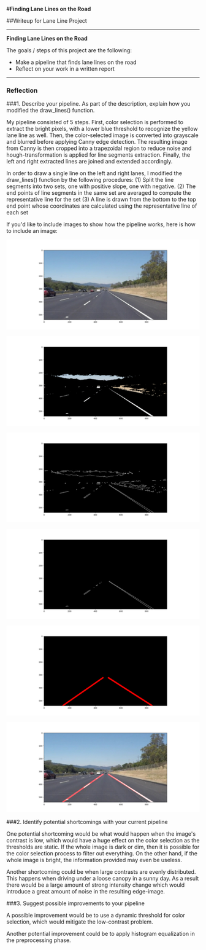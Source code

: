 #**Finding Lane Lines on the Road** 

##Writeup for Lane Line Project

---

**Finding Lane Lines on the Road**

The goals / steps of this project are the following:
* Make a pipeline that finds lane lines on the road
* Reflect on your work in a written report

[image1]: ./writeup_eg/figure_1.png "original image"
[image2]: ./writeup_eg/figure_2.png "color selected"
[image3]: ./writeup_eg/figure_3.png "Canny detected"
[image4]: ./writeup_eg/figure_4.png "region cropped"
[image5]: ./writeup_eg/figure_5.png "lane-lines"
[image6]: ./writeup_eg/figure_6.png "combined"
---

### Reflection

###1. Describe your pipeline. As part of the description, explain how you modified the draw_lines() function.

My pipeline consisted of 5 steps. First, color selection is performed to extract the bright pixels, with a lower blue threshold to recognize the yellow lane line as well. Then, the color-selected image is converted into grayscale and blurred before applying Canny edge detection. The resulting image from Canny is then cropped into a trapezoidal region to reduce noise and hough-transformation is applied for line segments extraction. Finally, the left and right extracted lines are joined and extended accordingly.

In order to draw a single line on the left and right lanes, I modified the draw_lines() function by the following procedures:
(1) Split the line segments into two sets, one with positive slope, one with negative.
(2) The end points of line segments in the same set are averaged to compute the representative line for the set
(3) A line is drawn from the bottom to the top end point whose coordinates are calculated using the representative line of each set

If you'd like to include images to show how the pipeline works, here is how to include an image: 

![original image][image1]

![color-selected][image2]

![Canny-detected][image3]

![region-cropped][image4]

![lane-lines][image5]

![combined][image6]


###2. Identify potential shortcomings with your current pipeline


One potential shortcoming would be what would happen when the image's contrast is low, which would have a huge effect on the color selection as the thresholds are static. If the whole image is dark or dim, then it is possible for the color selection process to filter out everything. On the other hand, if the whole image is bright, the information provided may even be useless.

Another shortcoming could be when large contrasts are evenly distributed. This happens when driving under a loose canopy in a sunny day. As a result there would be a large amount of strong intensity change which would introduce a great amount of noise in the resulting edge-image.


###3. Suggest possible improvements to your pipeline

A possible improvement would be to use a dynamic threshold for color selection, which would mitigate the low-contrast problem.

Another potential improvement could be to apply histogram equalization in the preprocessing phase.
